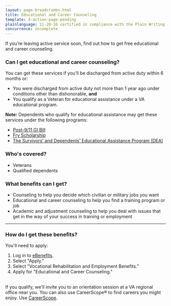```yaml
---
layout: page-breadcrumbs.html
title: Educational and Career Counseling
template: 4-action-page-pending
plainlanguage: 11-28-16 certified in compliance with the Plain Writing Act
concurrence: incomplete
---
```


<div class="va-introtext">

If you’re leaving active service soon, find out how to get free educational and career counseling. 

</div>

<div class="feature" markdown="1">

### Can I get educational and career counseling?

You can get these services if you'll be discharged from active duty within 6 months or:
-	You were discharged from active duty not more than 1 year ago under conditions other than dishonorable, **and**
-	You qualify as a Veteran for educational assistance under a VA educational program. 

**Note:** Dependents who qualify for educational assistance may get these services under the following programs:
- [Post-9/11 GI Bill](/education/gi-bill/post-9-11/)
- [Fry Scholarship](/education/gi-bill/survivors-dependent-assistance/fry-scholarship/)
- [The Survivors’ and Dependents’ Educational Assistance Program (DEA)](/education/gi-bill/survivors-dependent-assistance/dependents-education/)

### Who's covered? 

- Veterans
- Qualified dependents 

</div>

### What benefits can I get? 

-	Counseling to help you decide which civilian or military jobs you want
-	Educational and career counseling to help you find a training program or job
-	Academic and adjustment counseling to help you deal with issues that get in the way of your success in training or employment

-----

### How do I get these benefits? 

You'll need to apply:

1. Log in to [eBenefits](https://www.ebenefits.va.gov).
2. Select "Apply."
3. Select "Vocational Rehabilitation and Employment Benefits."
4. Apply for "Educational and Career Counseling."<br /><br />

If you qualify, we'll invite you to an orientation session at a VA regional office near you. You can also use CareerScope&reg; to find careers you might enjoy. Use [CareerScope](/education/tools-programs/careerscope/). 
